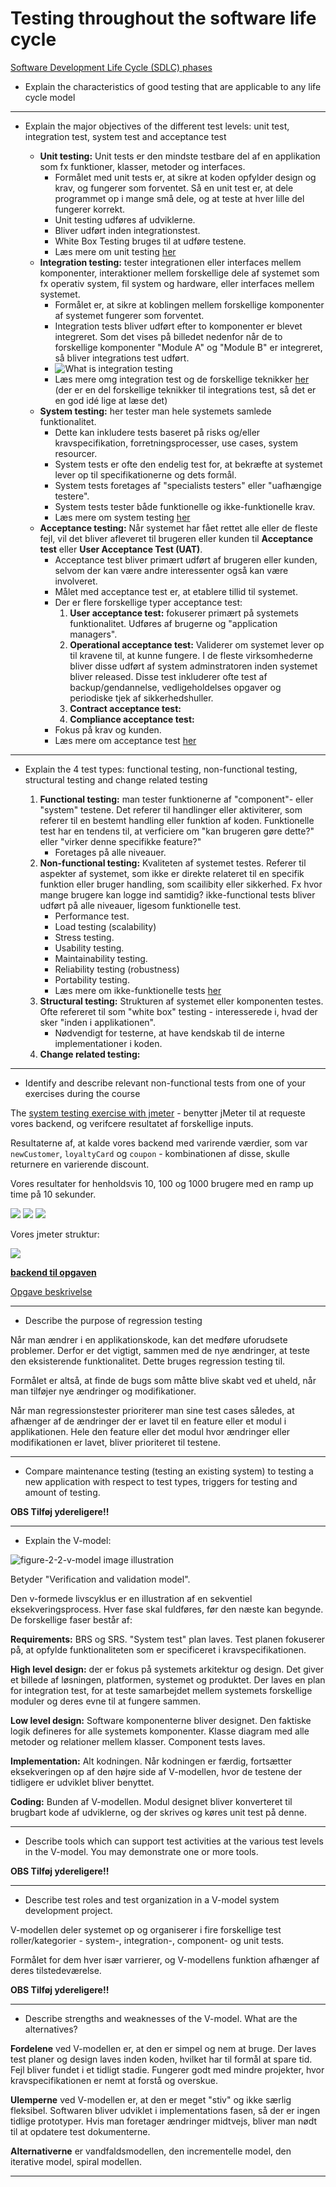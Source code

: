 # Testing throughout the software life cycle

[Software Development Life Cycle (SDLC) phases](http://istqbexamcertification.com/what-are-the-software-development-life-cycle-sdlc-phases/)

- Explain the characteristics of good testing that are applicable to any life cycle model

---

- Explain the major objectives of the different test levels: unit test, integration test, system test and acceptance test

	- **Unit testing:** Unit tests er den mindste testbare del af en applikation som fx funktioner, klasser, metoder og interfaces. 
		* Formålet med unit tests er, at sikre at koden opfylder design og krav, og fungerer som forventet. Så en unit test er, at dele programmet op i mange små dele, og at teste at hver lille del fungerer korrekt. 
		* Unit testing udføres af udviklerne. 
		* Bliver udført inden integrationstest. 
		* White Box Testing bruges til at udføre testene. 
		* Læs mere om unit testing [her](http://istqbexamcertification.com/what-is-unit-testing/)
	- **Integration testing:** tester integrationen eller interfaces mellem komponenter, interaktioner mellem forskellige dele af systemet som fx operativ system, fil system og hardware, eller interfaces mellem systemet. 
		* Formålet er, at sikre at koblingen mellem forskellige komponenter af systemet fungerer som forventet. 
		* Integration tests bliver udført efter to komponenter er blevet integreret. Som det vises på billedet nedenfor når de to forskellige komponenter "Module A" og "Module B" er integreret, så bliver integrations test udført. 
		* ![What is integration testing](/week-2/What-is-IntegrationTesting.jpg)
		* Læs mere omg integration test og de forskellige teknikker [her](http://istqbexamcertification.com/what-is-integration-testing/) (der er en del forskellige teknikker til integrations test, så det er en god idé lige at læse det)
	- **System testing:** her tester man hele systemets samlede funktionalitet. 
		* Dette kan inkludere tests baseret på risks og/eller kravspecifikation, forretningsprocesser, use cases, system resourcer. 
		* System tests er ofte den endelig test for, at bekræfte at systemet lever op til specifikationerne og dets formål. 
		* System tests foretages af "specialists testers" eller "uafhængige testere". 
		* System tests tester både funktionelle og ikke-funktionelle krav. 
		* Læs mere om system testing [her](http://istqbexamcertification.com/what-is-system-testing/)
	- **Acceptance testing:** Når systemet har fået rettet alle eller de fleste fejl, vil det bliver afleveret til brugeren eller kunden til **Acceptance test** eller **User Acceptance Test (UAT)**. 
		* Acceptance test bliver primært udført af brugeren eller kunden, selvom der kan være andre interessenter også kan være involveret. 
		* Målet med acceptance test er, at etablere tillid til systemet. 
		* Der er flere forskellige typer acceptance test: 
			1. **User acceptance test:** fokuserer primært på systemets funktionalitet. Udføres af brugerne og "application managers". 
			2. **Operational acceptance test:** Validerer om systemet lever op til kravene til, at kunne fungere. I de fleste virksomhederne bliver disse udført af system adminstratoren inden systemet bliver released. Disse test inkluderer ofte test af backup/gendannelse, vedligeholdelses opgaver og periodiske tjek af sikkerhedshuller. 
			3. **Contract acceptance test:** 
			4. **Compliance acceptance test:**
		* Fokus på krav og kunden. 
		* Læs mere om acceptance test [her](http://istqbexamcertification.com/what-is-acceptance-testing/)

---

- Explain the 4 test types: functional testing, non-functional testing, structural testing and change related testing

	1. **Functional testing:** man tester funktionerne af "component"- eller "system" testene. Det referer til handlinger eller aktiviterer, som referer til en bestemt handling eller funktion af koden. Funktionelle test har en tendens til, at verficiere om "kan brugeren gøre dette?" eller "virker denne specifikke feature?"
		* Foretages på alle niveauer. 
	2. **Non-functional testing:** Kvaliteten af systemet testes. Referer til aspekter af systemet, som ikke er direkte relateret til en specifik funktion eller bruger handling, som scailibity eller sikkerhed. Fx hvor mange brugere kan logge ind samtidig? ikke-functional tests bliver udført på alle niveauer, ligesom funktionelle test. 
		* Performance test.
		* Load testing (scalability)
		* Stress testing.
		* Usability testing. 
		* Maintainability testing.
		* Reliability testing (robustness)
		* Portability testing. 
		* Læs mere om ikke-funktionelle tests [her](http://istqbexamcertification.com/what-is-non-functional-testing-testing-of-software-product-characteristics/)
	3. **Structural testing:** Strukturen af systemet eller komponenten testes. Ofte refereret til som "white box" testing - interesserede i, hvad der sker "inden i applikationen". 
		* Nødvendigt for testerne, at have kendskab til de interne implementationer i koden. 
	4. **Change related testing:**

---

- Identify and describe relevant non-functional tests from one of your exercises during the course

The [system testing exercise with jmeter](https://github.com/hilleer/system-testing-study-point) - benytter jMeter til at requeste vores backend, og verifcere resultatet af forskellige inputs. 

Resultaterne af, at kalde vores backend med varirende værdier, som var `newCustomer`, `loyaltyCard` og `coupon` - kombinationen af disse, skulle returnere en varierende discount. 

Vores resultater for henholdsvis 10, 100 og 1000 brugere med en ramp up time på 10 sekunder. 

![](/week-1/getAllCustomers-10.png)
![](/week-1/getAllCustomers-100.png)
![](/week-1/getAllCustomers-1000.png)

Vores jmeter struktur:

![](/week-1/jmeter-setup.png)

**[backend til opgaven](https://github.com/hilleer/banking-backend)**

[Opgave beskrivelse](https://github.com/cnls/PBA_Test/blob/master/SystemTesting/SystemTestingStudyPointExercises.pdf)

---

- Describe the purpose of regression testing

Når man ændrer i en applikationskode, kan det medføre uforudsete problemer. Derfor er det vigtigt, sammen med de nye ændringer, at teste den eksisterende funktionalitet. Dette bruges regression testing til. 

Formålet er altså, at finde de bugs som måtte blive skabt ved et uheld, når man tilføjer nye ændringer og modifikationer. 

Når man regressionstester prioriterer man sine test cases således, at afhænger af de ændringer der er lavet til en feature eller et modul i applikationen. Hele den feature eller det modul hvor ændringer eller modifikationen er lavet, bliver prioriteret til testene. 

---

- Compare maintenance testing (testing an existing system) to testing a new application with respect to test types, triggers for testing and amount of testing.

**OBS Tilføj ydereligere!!**

---

- Explain the V-model:

![figure-2-2-v-model image illustration](/week-1/figure-2-2-v-model.png)

Betyder "Verification and validation model".

Den v-formede livscyklus er en illustration af en sekventiel eksekveringsprocess. Hver fase skal fuldføres, før den næste kan begynde. De forskellige faser består af:

**Requirements:** BRS og SRS. "System test" plan laves. Test planen fokuserer på, at opfylde funktionaliteten som er specificeret i kravspecifikationen. 

**High level design:** der er fokus på systemets arkitektur og design. Det giver et billede af løsningen, platformen, systemet og produktet. Der laves en plan for integration test, for at teste samarbejdet mellem systemets forskellige moduler og deres evne til at fungere sammen. 

**Low level design:** Software komponenterne bliver designet. Den faktiske logik defineres for alle systemets komponenter. Klasse diagram med alle metoder og relationer mellem klasser. Component tests laves. 

**Implementation:** Alt kodningen. Når kodningen er færdig, fortsætter eksekveringen op af den højre side af V-modellen, hvor de testene der tidligere er udviklet bliver benyttet.

**Coding:** Bunden af V-modellen. Modul designet bliver konverteret til brugbart kode af udviklerne, og der skrives og køres unit test på denne. 


---

- Describe tools which can support test activities at the various test levels in the V-model. You may demonstrate one or more tools.

**OBS Tilføj ydereligere!!**

---

- Describe test roles and test organization in a V-model system development project.

V-modellen deler systemet op og organiserer i fire forskellige test roller/kategorier - system-, integration-, component- og unit tests. 

Formålet for dem hver især varrierer, og V-modellens funktion afhænger af deres tilstedeværelse. 

**OBS Tilføj ydereligere!!**

---

- Describe strengths and weaknesses of the V-model. What are the alternatives?

**Fordelene** ved V-modellen er, at den er simpel og nem at bruge. Der laves test planer og design laves inden koden, hvilket har til formål at spare tid. 
Fejl bliver fundet i et tidligt stadie. 
Fungerer godt med mindre projekter, hvor kravspecifikationen er nemt at forstå og overskue. 

**Ulemperne** ved V-modellen er, at den er meget "stiv" og ikke særlig fleksibel. 
Softwaren bliver udviklet i implementations fasen, så der er ingen tidlige prototyper. 
Hvis man foretager ændringer midtvejs, bliver man nødt til at opdatere test dokumenterne. 

**Alternativerne** er vandfaldsmodellen, den incrementelle model, den iterative model, spiral modellen. 

---

